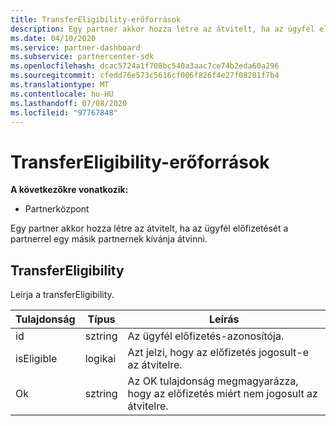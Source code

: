 ```yaml
---
title: TransferEligibility-erőforrások
description: Egy partner akkor hozza létre az átvitelt, ha az ügyfél előfizetését a partnerrel egy másik partnernek kívánja átvinni.
ms.date: 04/10/2020
ms.service: partner-dashboard
ms.subservice: partnercenter-sdk
ms.openlocfilehash: dcac5724a1f708bc540a3aac7ce74b2eda60a296
ms.sourcegitcommit: cfedd76e573c5616cf006f826f4e27f08281f7b4
ms.translationtype: MT
ms.contentlocale: hu-HU
ms.lasthandoff: 07/08/2020
ms.locfileid: "97767848"
---
```

# <a name="transfereligibility-resources"></a>TransferEligibility-erőforrások

**A következőkre vonatkozik:**

- Partnerközpont

Egy partner akkor hozza létre az átvitelt, ha az ügyfél előfizetését a partnerrel egy másik partnernek kívánja átvinni.

## <a name="transfereligibility"></a>TransferEligibility

Leírja a transferEligibility.

| Tulajdonság              | Típus             | Leírás                                                                              |
|-----------------------|------------------|------------------------------------------------------------------------------------------|
| id                    | sztring           | Az ügyfél előfizetés-azonosítója.                                                  |
| isEligible            | logikai             | Azt jelzi, hogy az előfizetés jogosult-e az átvitelre.                         |
| Ok                | sztring           | Az OK tulajdonság megmagyarázza, hogy az előfizetés miért nem jogosult az átvitelre. |
